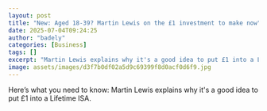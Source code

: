 ```yaml
---
layout: post
title: "New: Aged 18-39? Martin Lewis on the £1 investment to make now"
date: 2025-07-04T09:24:25
author: "badely"
categories: [Business]
tags: []
excerpt: "Martin Lewis explains why it's a good idea to put £1 into a Lifetime ISA."
image: assets/images/d3f7b0df02a5d9c69399f8d0acf0d6f9.jpg
---
```


Here’s what you need to know: Martin Lewis explains why it's a good idea to put £1 into a Lifetime ISA.

